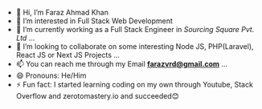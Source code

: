 - 👋 Hi, I’m Faraz Ahmad Khan
- 👀 I’m interested in Full Stack Web Development
- 🌱 I’m currently working as a Full Stack Engineer in *Sourcing Square Pvt. Ltd* ...
- 💞️ I’m looking to collaborate on some interesting Node JS, PHP(Laravel), React JS or Next JS Projects ...
- 📫 You can reach me through my Email **farazvrd@gmail.com** ...
- 😄 Pronouns: He/Him
- ⚡ Fun fact: I started learning coding on my own through Youtube, Stack Overflow and zerotomastery.io and succeeded😊

<!---
faraz-ahmad-khan/faraz-ahmad-khan is a ✨ special ✨ repository because its `README.md` (this file) appears on your GitHub profile.
You can click the Preview link to take a look at your changes.
--->

